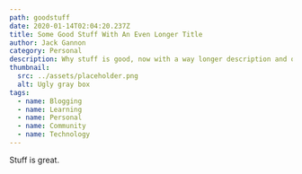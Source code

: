 ```yaml
---
path: goodstuff
date: 2020-01-14T02:04:20.237Z
title: Some Good Stuff With An Even Longer Title
author: Jack Gannon
category: Personal
description: Why stuff is good, now with a way longer description and other good stuff. Just a bit more for good measure.
thumbnail:
  src: ../assets/placeholder.png
  alt: Ugly gray box
tags:
  - name: Blogging
  - name: Learning
  - name: Personal
  - name: Community
  - name: Technology
---
```


Stuff is great.
